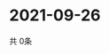 # 2021-09-26
  共 0条

  <!-- BEGIN -->
  <!-- 最后更新时间Sun Sep 26 2021 12:05:52 GMT+0000 (Coordinated Universal Time) -->
  
  <!-- END -->
  
  